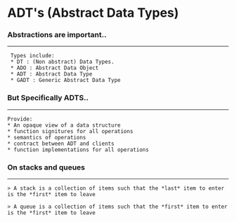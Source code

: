 # ADT's (Abstract Data Types)

### Abstractions are important..
------
     Types include:
     * DT : (Non abstract) Data Types.
     * ADO : Abstract Data Object
     * ADT : Abstract Data Type
     * GADT : Generic Abstract Data Type

### But Specifically ADTS..
------
    Provide:
    * An opaque view of a data structure
    * function signitures for all operations
    * semantics of operations
    * contract between ADT and clients
    * function implementations for all operations

### On stacks and queues
------
    > A stack is a collection of items such that the *last* item to enter is the *first* item to leave

    > A queue is a collection of items such that the *first* item to enter is the *first* item to leave




